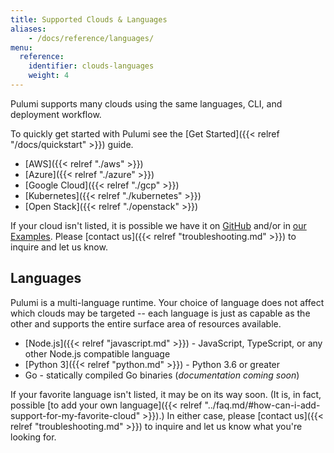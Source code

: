 ```yaml
---
title: Supported Clouds & Languages
aliases: 
    - /docs/reference/languages/
menu:
  reference:
    identifier: clouds-languages
    weight: 4
---
```


Pulumi supports many clouds using the same languages, CLI, and deployment workflow.

To quickly get started with Pulumi see the [Get Started]({{< relref "/docs/quickstart" >}}) guide.

* [AWS]({{< relref "./aws" >}})
* [Azure]({{< relref "./azure" >}})
* [Google Cloud]({{< relref "./gcp" >}})
* [Kubernetes]({{< relref "./kubernetes" >}})
* [Open Stack]({{< relref "./openstack" >}})

If your cloud isn't listed, it is possible we have it on [GitHub](https://github.com/pulumi) and/or in
[our Examples](https://github.com/pulumi/examples). Please [contact us]({{< relref "troubleshooting.md" >}}) to inquire and let us know.

## Languages

Pulumi is a multi-language runtime. Your choice of language does not affect which clouds may be
targeted -- each language is just as capable as the other and supports the entire surface area of resources available.

* [Node.js]({{< relref "javascript.md" >}}) - JavaScript, TypeScript, or any other Node.js compatible language
* [Python 3]({{< relref "python.md" >}}) - Python 3.6 or greater
* Go - statically compiled Go binaries (*documentation coming soon*)

If your favorite language isn't listed, it may be on its way soon. (It is, in fact, possible
[to add your own language]({{< relref "../faq.md/#how-can-i-add-support-for-my-favorite-cloud" >}}).)
In either case, please [contact us]({{< relref "troubleshooting.md" >}}) to inquire and let us know what you're looking for.
